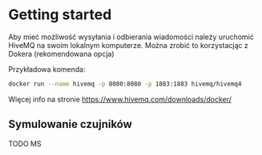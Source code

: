 # Getting started

Aby mieć możliwość wysyłania i odbierania wiadomości należy uruchomić HiveMQ na swoim lokalnym komputerze.
Można zrobić to korzystacjąc z Dokera (rekomendowana opcja)

Przykładowa komenda:
```bash
docker run --name hivemq -p 8080:8080 -p 1883:1883 hivemq/hivemq4
```

Więcej info na stronie https://www.hivemq.com/downloads/docker/ 
<br />

## Symulowanie czujników
TODO MS
